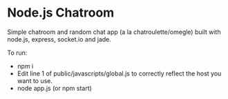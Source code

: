 Node.js Chatroom
========

Simple chatroom and random chat app (a la chatroulette/omegle) built with node.js, express, socket.io and jade.

To run:
- npm i
- Edit line 1 of public/javascripts/global.js to correctly reflect the host you want to use.
- node app.js (or npm start)
